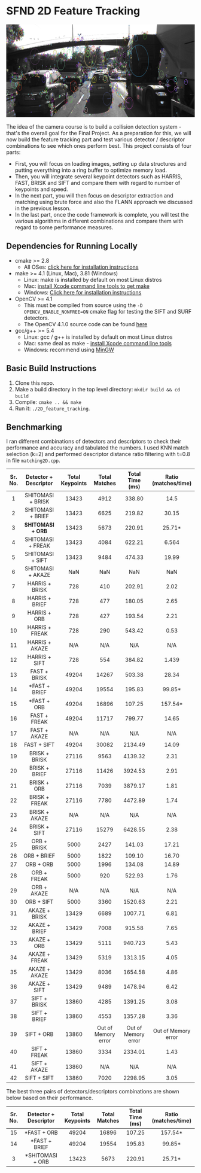 # SFND 2D Feature Tracking

<img src="images/keypoints.png" width="820" height="248" />

The idea of the camera course is to build a collision detection system - that's the overall goal for the Final Project. As a preparation for this, we will now build the feature tracking part and test various detector / descriptor combinations to see which ones perform best. This project consists of four parts:

* First, you will focus on loading images, setting up data structures and putting everything into a ring buffer to optimize memory load. 
* Then, you will integrate several keypoint detectors such as HARRIS, FAST, BRISK and SIFT and compare them with regard to number of keypoints and speed. 
* In the next part, you will then focus on descriptor extraction and matching using brute force and also the FLANN approach we discussed in the previous lesson. 
* In the last part, once the code framework is complete, you will test the various algorithms in different combinations and compare them with regard to some performance measures. 


## Dependencies for Running Locally
* cmake >= 2.8
  * All OSes: [click here for installation instructions](https://cmake.org/install/)
* make >= 4.1 (Linux, Mac), 3.81 (Windows)
  * Linux: make is installed by default on most Linux distros
  * Mac: [install Xcode command line tools to get make](https://developer.apple.com/xcode/features/)
  * Windows: [Click here for installation instructions](http://gnuwin32.sourceforge.net/packages/make.htm)
* OpenCV >= 4.1
  * This must be compiled from source using the `-D OPENCV_ENABLE_NONFREE=ON` cmake flag for testing the SIFT and SURF detectors.
  * The OpenCV 4.1.0 source code can be found [here](https://github.com/opencv/opencv/tree/4.1.0)
* gcc/g++ >= 5.4
  * Linux: gcc / g++ is installed by default on most Linux distros
  * Mac: same deal as make - [install Xcode command line tools](https://developer.apple.com/xcode/features/)
  * Windows: recommend using [MinGW](http://www.mingw.org/)

## Basic Build Instructions

1. Clone this repo.
2. Make a build directory in the top level directory: `mkdir build && cd build`
3. Compile: `cmake .. && make`
4. Run it: `./2D_feature_tracking`.

## Benchmarking

I ran different combinations of detectors and descriptors to check their performance and accuracy and tabulated the numbers.
I used  KNN match selection (k=2) and performed descriptor distance ratio filtering with t=0.8 in file `matching2D.cpp`.

|Sr. No. | Detector + Descriptor |Total Keypoints |Total Matches |Total Time (ms) |Ratio (matches/time) |
|:---:|:---:|:----:|:-----:|:-----:|:-----:|
|1 | SHITOMASI + BRISK |13423 |4912 |338.80 |14.5 |
|2 | SHITOMASI + BRIEF |13423 |6625 |219.82 |30.15 |
|3 | **SHITOMASI + ORB** |13423 |5673 |220.91 |25.71* |
|4 | SHITOMASI + FREAK |13423 |4084 |622.21 |6.564 |
|5 | SHITOMASI + SIFT |13423 |9484 |474.33 |19.99 |
|6 | SHITOMASI + AKAZE |NaN |NaN |NaN |NaN |
|7 | HARRIS + BRISK |728 |410 |202.91 |2.02 |
|8 | HARRIS + BRIEF |728 |477 |180.05 |2.65 |
|9 | HARRIS + ORB |728 |427 |193.54 |2.21 |
|10 | HARRIS + FREAK |728 |290 |543.42 |0.53 |
|11 | HARRIS + AKAZE |N/A |N/A |N/A |N/A|
|12 | HARRIS + SIFT |728 |554 |384.82 |1.439 |
|13 | FAST + BRISK |49204 |14267 |503.38 |28.34 |
|14 | *FAST + BRIEF |49204 |19554 |195.83 |99.85* |
|15 | *FAST + ORB |49204 |16896 |107.25 |157.54* |
|16 | FAST + FREAK |49204 |11717|799.77 |14.65 |
|17 | FAST + AKAZE |N/A |N/A |N/A |N/A|
|18 | FAST + SIFT |49204 |30082 |2134.49 |14.09 |
|19 | BRISK + BRISK |27116 |9563 |4139.32 |2.31 |
|20 | BRISK + BRIEF |27116 |11426|3924.53 |2.91 |
|21 | BRISK + ORB |27116 |7039 |3879.17 |1.81 |
|22 | BRISK + FREAK |27116 |7780 |4472.89|1.74 |
|23 | BRISK + AKAZE |N/A |N/A |N/A |N/A|
|24 | BRISK + SIFT |27116 |15279 |6428.55 |2.38|
|25 | ORB + BRISK |5000 |2427 |141.03 |17.21 |
|26 | ORB + BRIEF |5000 |1822 |109.10 |16.70 |
|27 | ORB + ORB |5000 |1996 |134.08 |14.89 |
|28 | ORB + FREAK |5000 |920 |522.93 |1.76 |
|29 | ORB + AKAZE |N/A |N/A |N/A |N/A|
|30 | ORB + SIFT |5000 |3360 |1520.63 |2.21 |
|31 | AKAZE + BRISK |13429 |6689 |1007.71 |6.81 |
|32 | AKAZE + BRIEF |13429 |7008 |915.58 |7.65 |
|33 | AKAZE + ORB |13429 |5111 |940.723 |5.43 |
|34 | AKAZE + FREAK |13429 |5319 |1313.15 |4.05 |
|35 | AKAZE + AKAZE |13429 |8036 |1654.58 |4.86 |
|36 | AKAZE + SIFT |13429 |9489 |1478.94|6.42 |
|37 | SIFT + BRISK |13860 |4285 |1391.25 |3.08 |
|38 | SIFT + BRIEF |13860 |4553 |1357.28 |3.36 |
|39 | SIFT + ORB |13860 |Out of Memory error |Out of Memory error |Out of Memory error 
|40 | SIFT + FREAK |13860 |3334 |2334.01 |1.43 |
|41 | SIFT + AKAZE |13860|N/A |N/A| N/A|
|42 | SIFT + SIFT |13860 |7020 |2298.95 |3.05 |

The best three pairs of detectors/descriptors combinations are shown below based on their performance.

|Sr. No. | Detector + Descriptor |Total Keypoints |Total Matches |Total Time (ms) |Ratio (matches/time) |
|:---:|:---:|:----:|:-----:|:-----:|:-----:|
|15 | *FAST + ORB |49204 |16896 |107.25 |157.54* |
|14 | *FAST + BRIEF |49204 |19554 |195.83 |99.85* |
|3 | *SHITOMASI + ORB |13423 |5673 |220.91 |25.71* |
